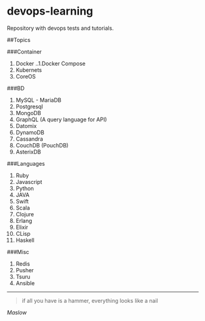 # devops-learning
Repository with devops tests and tutorials.


##Topics

###Container
1. Docker
..1.Docker Compose
2. Kubernets
3. CoreOS

###BD
1. MySQL - MariaDB
2. Postgresql
3. MongoDB
4. GraphQL (A query language for API)
5. Datomix
6. DynamoDB
7. Cassandra
8. CouchDB (PouchDB)
9. AsterixDB

###Languages
1. Ruby
2. Javascript
3. Python
4. JAVA
5. Swift
6. Scala
7. Clojure
8. Erlang
9. Elixir
10. CLisp
11. Haskell

###Misc
1. Redis
2. Pusher
3. Tsuru
4. Ansible



-------------------------------------------

>if all you have is a hammer, everything looks like a nail

   *Maslow*
